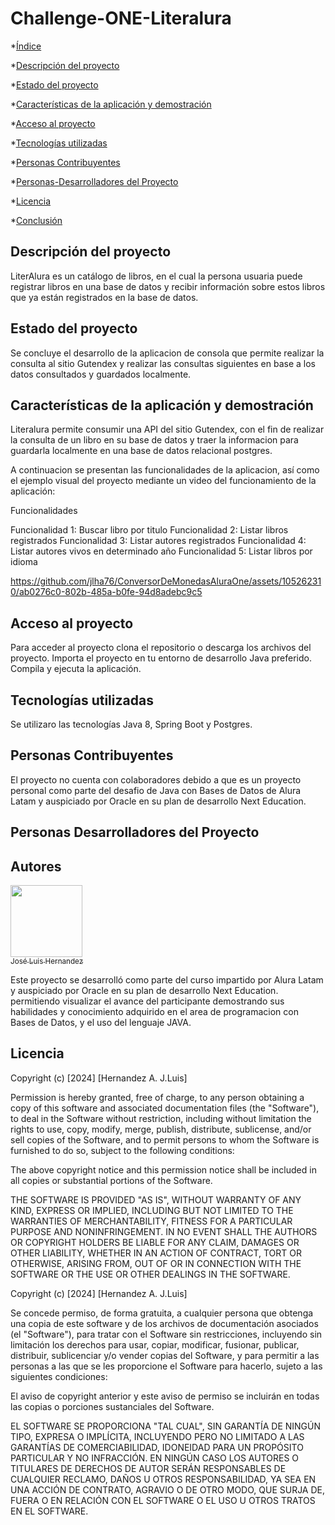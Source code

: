 # Challenge-ONE-Literalura

*[Índice](#índice)

*[Descripción del proyecto](#descripción-del-proyecto)

*[Estado del proyecto](#Estado-del-proyecto)

*[Características de la aplicación y demostración](#Características-de-la-aplicación-y-demostración)

*[Acceso al proyecto](#acceso-proyecto)

*[Tecnologías utilizadas](#tecnologías-utilizadas)

*[Personas Contribuyentes](#personas-contribuyentes)

*[Personas-Desarrolladores del Proyecto](#personas-desarrolladores)

*[Licencia](#licencia)

*[Conclusión](#conclusión)



<h2 id=#descripción-del-proyecto> Descripción del proyecto </h2>
<p>
LiterAlura es un catálogo de libros, en el cual la persona usuaria puede registrar libros en una base de datos y recibir información sobre estos libros que ya están registrados en la base de datos. 
</p>

<h2 id=#Estado-del-proyecto> Estado del proyecto </h2>
<p>
 Se concluye el desarrollo de la aplicacion de consola que permite realizar la consulta al sitio Gutendex y realizar las consultas siguientes en base a los datos consultados y guardados localmente.
</p>

<h2 id=##Características-de-la-aplicación-y-demostración> Características de la aplicación y demostración </h2>
<p>

Literalura permite consumir una API del sitio Gutendex, con el fin de realizar la consulta de un libro en su base de datos y traer la informacion para guardarla localmente en una base de datos relacional postgres. 

A continuacion se presentan las funcionalidades de la aplicacion, así como el ejemplo visual del proyecto mediante un video del funcionamiento de la aplicación:

Funcionalidades

Funcionalidad 1: Buscar libro por titulo
Funcionalidad 2: Listar libros registrados
Funcionalidad 3: Listar autores registrados
Funcionalidad 4: Listar autores vivos en determinado año
Funcionalidad 5: Listar libros por idioma

https://github.com/jlha76/ConversorDeMonedasAluraOne/assets/105262310/ab0276c0-802b-485a-b0fe-94d8adebc9c5

</p>

<h2 id=#acceso-proyecto> Acceso al proyecto </h2>
<p>
Para acceder al proyecto clona el repositorio o descarga los archivos del proyecto. Importa el proyecto en tu entorno de desarrollo Java preferido. Compila y ejecuta la aplicación.
</p>

<h2 id=##tecnologías-utilizadas> Tecnologías utilizadas </h2>
<p>
  Se utilizaro las tecnologías Java 8, Spring Boot y Postgres.
</p>

<h2 id=#personas-contribuyentes> Personas Contribuyentes </h2>
<p>
  El proyecto no cuenta con colaboradores debido a que es un proyecto personal como parte del desafio de Java con Bases de Datos de Alura Latam y auspiciado por Oracle en su plan de desarrollo Next Education.
</p>

<h2 id=#personas-desarrolladores> Personas  Desarrolladores del Proyecto </h2>
<p>

  ## Autores

[<img src="https://avatars.githubusercontent.com/u/105262310?v=4" width=115><br><sub>José Luis Hernandez</sub>](https://github.com/jlha76)

Este proyecto se desarrolló como parte del curso impartido por Alura Latam y auspiciado por Oracle en su plan de desarrollo Next Education. permitiendo visualizar el avance del participante demostrando sus habilidades y conocimiento adquirido en el area de programacion con Bases de Datos, y el uso del lenguaje JAVA.
</p>

<h2 id=#Licencia>Licencia</h2>
<p>

Copyright (c) [2024] [Hernandez A. J.Luis]

Permission is hereby granted, free of charge, to any person obtaining a copy
of this software and associated documentation files (the "Software"), to deal
in the Software without restriction, including without limitation the rights
to use, copy, modify, merge, publish, distribute, sublicense, and/or sell
copies of the Software, and to permit persons to whom the Software is
furnished to do so, subject to the following conditions:

The above copyright notice and this permission notice shall be included in all
copies or substantial portions of the Software.

THE SOFTWARE IS PROVIDED "AS IS", WITHOUT WARRANTY OF ANY KIND, EXPRESS OR
IMPLIED, INCLUDING BUT NOT LIMITED TO THE WARRANTIES OF MERCHANTABILITY,
FITNESS FOR A PARTICULAR PURPOSE AND NONINFRINGEMENT. IN NO EVENT SHALL THE
AUTHORS OR COPYRIGHT HOLDERS BE LIABLE FOR ANY CLAIM, DAMAGES OR OTHER
LIABILITY, WHETHER IN AN ACTION OF CONTRACT, TORT OR OTHERWISE, ARISING FROM,
OUT OF OR IN CONNECTION WITH THE SOFTWARE OR THE USE OR OTHER DEALINGS IN THE
SOFTWARE.



Copyright (c) [2024] [Hernandez A. J.Luis]

Se concede permiso, de forma gratuita, a cualquier persona que obtenga una copia
de este software y de los archivos de documentación asociados (el "Software"), para tratar
con el Software sin restricciones, incluyendo sin limitación los derechos
para usar, copiar, modificar, fusionar, publicar, distribuir, sublicenciar y/o vender
copias del Software, y para permitir a las personas a las que se les proporcione el Software
para hacerlo, sujeto a las siguientes condiciones:

El aviso de copyright anterior y este aviso de permiso se incluirán en todas las
copias o porciones sustanciales del Software.

EL SOFTWARE SE PROPORCIONA "TAL CUAL", SIN GARANTÍA DE NINGÚN TIPO, EXPRESA O
IMPLÍCITA, INCLUYENDO PERO NO LIMITADO A LAS GARANTÍAS DE COMERCIABILIDAD,
IDONEIDAD PARA UN PROPÓSITO PARTICULAR Y NO INFRACCIÓN. EN NINGÚN CASO LOS
AUTORES O TITULARES DE DERECHOS DE AUTOR SERÁN RESPONSABLES DE CUALQUIER RECLAMO, DAÑOS U OTROS
RESPONSABILIDAD, YA SEA EN UNA ACCIÓN DE CONTRATO, AGRAVIO O DE OTRO MODO, QUE SURJA DE,
FUERA O EN RELACIÓN CON EL SOFTWARE O EL USO U OTROS TRATOS EN EL
SOFTWARE.
</p>

